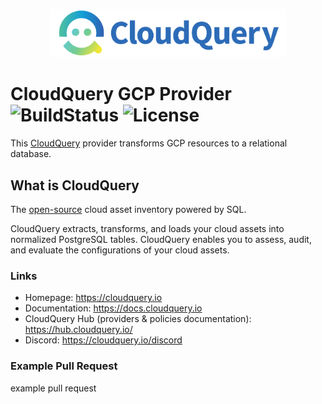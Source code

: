 <p align="center">
<a href="https://cloudquery.io">
<img alt="cloudquery logo" width=75% src="https://github.com/cloudquery/cloudquery/raw/main/docs/images/logo.png" />
</a>
</p>

CloudQuery GCP Provider ![BuildStatus](https://img.shields.io/github/workflow/status/cloudquery/cq-provider-gcp/test?style=flat-square) ![License](https://img.shields.io/github/license/cloudquery/cloudquery?style=flat-square)
==================================

This [CloudQuery](https://github.com/cloudquery/cloudquery)
provider transforms GCP resources to a relational database.

## What is CloudQuery

The [open-source](https://github.com/cloudquery/cloudquery) cloud asset inventory powered by SQL.

CloudQuery extracts, transforms, and loads your cloud assets into normalized PostgreSQL tables. CloudQuery enables you to assess, audit, and evaluate the configurations of your cloud assets.

### Links
* Homepage: https://cloudquery.io
* Documentation: https://docs.cloudquery.io
* CloudQuery Hub (providers & policies documentation): https://hub.cloudquery.io/
* Discord: https://cloudquery.io/discord

### Example Pull Request

example pull request
